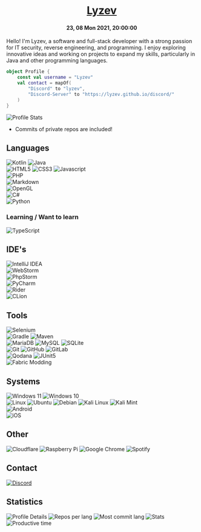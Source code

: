 <a href="https://lyzev.github.io/"><h1 align="center">Lyzev</h1></a>

<h4 align="center">23, 08 Mon 2021, 20:00:00</h4>

Hello! I'm Lyzev, a software and full-stack developer with a strong passion for IT security, reverse engineering, and programming. I enjoy exploring innovative ideas and working on projects to expand my skills, particularly in Java and other programming languages.

```kt
object Profile {
    const val username = "Lyzev"
    val contact = mapOf(
        "Discord" to "lyzev",
        "Discord-Server" to "https://lyzev.github.io/discord/"
    )
}
```

![Profile Stats](https://lyzev.github.io/Lyzev/profile-3d-contrib/profile-night-rainbow.svg)
* Commits of private repos are included!

## Languages
![Kotlin](https://img.shields.io/badge/kotlin-7F52FF.svg?style=for-the-badge&logo=kotlin&logoColor=white)
![Java](https://img.shields.io/badge/java-007396.svg?style=for-the-badge&logo=java&logoColor=white)  
![HTML5](https://img.shields.io/badge/html5-E34F26.svg?style=for-the-badge&logo=html5&logoColor=white)
![CSS3](https://img.shields.io/badge/css3-1572B6.svg?style=for-the-badge&logo=css3&logoColor=white)
![Javascript](https://img.shields.io/badge/javascript-323330.svg?style=for-the-badge&logo=javascript&logoColor=F7DF1E)  
![PHP](https://img.shields.io/badge/php-%23777BB4.svg?style=for-the-badge&logo=php&logoColor=white)  
![Markdown](https://img.shields.io/badge/markdown-000000.svg?style=for-the-badge&logo=markdown&logoColor=white)  
![OpenGL](https://img.shields.io/badge/OpenGL-%23FFFFFF.svg?style=for-the-badge&logo=opengl)  
![C#](https://img.shields.io/badge/c%20sharp-FFFFFF?style=for-the-badge&logo=csharp&logoColor=189F20)  
![Python](https://img.shields.io/badge/python-3670A0?style=for-the-badge&logo=python&logoColor=ffdd54)

### Learning / Want to learn
![TypeScript](https://img.shields.io/badge/typescript-%23FFFFFF.svg?style=for-the-badge&logo=typescript&logoColor=blue)

## IDE's
![IntelliJ IDEA](https://img.shields.io/badge/intellij_idea-000000?style=for-the-badge&logo=intellijidea&logoColor=black&labelColor=087CFA)  
![WebStorm](https://img.shields.io/badge/webstorm-000000?style=for-the-badge&logo=webstorm&logoColor=black&labelColor=07C3F2)  
![PhpStorm](https://img.shields.io/badge/phpstorm-000000?style=for-the-badge&logo=phpstorm&logoColor=black&labelColor=6B57FF)  
![PyCharm](https://img.shields.io/badge/pycharm-000000?style=for-the-badge&logo=pycharm&logoColor=black&labelColor=21D789)  
![Rider](https://img.shields.io/badge/rider-000000?style=for-the-badge&logo=rider&logoColor=black&labelColor=DD1265)  
![CLion](https://img.shields.io/badge/clion-000000?style=for-the-badge&logo=clion&logoColor=black&labelColor=21D789) 

## Tools
![Selenium](https://img.shields.io/badge/-selenium-%43B02A?style=for-the-badge&logo=selenium&logoColor=white)  
![Gradle](https://img.shields.io/badge/Gradle-02303A.svg?style=for-the-badge&logo=Gradle&logoColor=white)
![Maven](https://img.shields.io/badge/apache_maven-C71A36?style=for-the-badge&logo=apachemaven&logoColor=white)  
![MariaDB](https://img.shields.io/badge/mariadb-003545.svg?style=for-the-badge&logo=mariadb&logoColor=white)
![MySQL](https://img.shields.io/badge/mysql-%2300f.svg?style=for-the-badge&logo=mysql&logoColor=white)
![SQLite](https://img.shields.io/badge/sqlite-%2307405e.svg?style=for-the-badge&logo=sqlite&logoColor=white)  
![Git](https://img.shields.io/badge/git-%23F05033.svg?style=for-the-badge&logo=git&logoColor=white)
![GitHub](https://img.shields.io/badge/github-%23121011.svg?style=for-the-badge&logo=github&logoColor=white)
![GitLab](https://img.shields.io/badge/gitlab-%23181717.svg?style=for-the-badge&logo=gitlab&logoColor=white)  
![Qodana](https://img.shields.io/badge/qodana-000000?style=for-the-badge&logo=data%3Aimage%2Fpng%3Bbase64%2CiVBORw0KGgoAAAANSUhEUgAAAA4AAAAOCAIAAACQKrqGAAAAAXNSR0IArs4c6QAAAARnQU1BAACxjwv8YQUAAAAJcEhZcwAADsIAAA7CARUoSoAAAAEXSURBVChTlU%2BxioNAFDQasoLYGZLOE%2BxsbLUSa9NbBGz8Cxv%2FwA%2FwS%2FwCrbQQRNFS0UJJE4QDo%2Fc89zgCV3gDu8ybnTfMHhBiXq%2BJ2IPjEWFGEAzDYPYnNuvtdqvrelmWoihUVQWlaRoYh2HwfR9HgPV6vT6fT9M0KYpyHKdt29PpBFZN0wRBiKLI8zxsNQwDHoBzHCeKIoRJkrRZQbRtO45jICScqqoul4ssy%2Ff7PQzDcRyhDOjrM0nqug6t1mHr6rouOGAb7sfjcT6fITVJEthJ05TnefAcwDpNn8BghmZ5nrMsW5aloigIob7vsyyb5%2Fk3dQ%2FWrjvxDyvualkWFr4RBEHXdXj4AU79eAdN05v%2Bhr3fIogv8mp63CHuAcAAAAAASUVORK5CYII%3D&labelColor=9D4AD8)
![JUnit5](https://img.shields.io/badge/junit5-25A162.svg?style=for-the-badge&logo=junit5&logoColor=white)  
![Fabric Modding](https://img.shields.io/badge/fabric_modding-323330.svg?style=for-the-badge&logo=data%3Aimage%2Fpng%3Bbase64%2CiVBORw0KGgoAAAANSUhEUgAAAA0AAAANCAMAAABFNRROAAAAAXNSR0IArs4c6QAAAARnQU1BAACxjwv8YQUAAAAYUExURTg0KtvQtLyynMa8pYB6ba6mlJqSfgAAAIyBx68AAAAIdFJOU%2F%2F%2F%2F%2F%2F%2F%2F%2F8A3oO9WQAAAAlwSFlzAAAOwwAADsMBx2%2BoZAAAAEhJREFUGFc1zAESACEIAkDUK%2F%2F%2F40A8a8odKbTL9woxza8cbiJMB6LMmYcKCWisvirxUThCpHJcVyT0hlsc%2BJd7PBqRhrVn9wMIKgLxcAar7gAAAABJRU5ErkJggg%3D%3D&logoColor=white)

## Systems
![Windows 11](https://img.shields.io/badge/windows_11-0078D6.svg?style=for-the-badge&logo=windows&logoColor=white)
![Windows 10](https://img.shields.io/badge/windows_10-0078D6.svg?style=for-the-badge&logo=windows&logoColor=white)  
![Linux](https://img.shields.io/badge/linux-000000.svg?style=for-the-badge&logo=linux&logoColor=000000&labelColor=FCC624)
![Ubuntu](https://img.shields.io/badge/ubuntu-E95420.svg?style=for-the-badge&logo=ubuntu&logoColor=white)
![Debian](https://img.shields.io/badge/debian-A81D33.svg?style=for-the-badge&logo=debian&logoColor=white)
![Kali Linux](https://img.shields.io/badge/kali_linux-557C94.svg?style=for-the-badge&logo=kalilinux&logoColor=white)
![Kali Mint](https://img.shields.io/badge/linux_mint-87CF3E.svg?style=for-the-badge&logo=linuxmint&logoColor=white)  
![Android](https://img.shields.io/badge/android-3DDC84.svg?style=for-the-badge&logo=android&logoColor=white)  
![iOS](https://img.shields.io/badge/iOS-000000?style=for-the-badge&logo=ios&logoColor=white)  

## Other
![Cloudflare](https://img.shields.io/badge/cloudflare-F38020.svg?style=for-the-badge&logo=cloudflare&logoColor=white)
![Raspberry Pi](https://img.shields.io/badge/-RaspberryPi-C51A4A?style=for-the-badge&logo=Raspberry-Pi)
![Google Chrome](https://img.shields.io/badge/google_chrome-4285F4.svg?style=for-the-badge&logo=googlechrome&logoColor=white)
![Spotify](https://img.shields.io/badge/Spotify-1ED760?&style=for-the-badge&logo=spotify&logoColor=white)

## Contact
[![Discord](https://img.shields.io/badge/Join%20now!-%237289DA.svg?style=for-the-badge&logo=discord&logoColor=white)](https://lyzev.github.io/discord/ "lyzev.")  

## Statistics
![Profile Details](https://github-profile-summary-cards.vercel.app/api/cards/profile-details?username=Lyzev&theme=github_dark)
![Repos per lang](https://github-profile-summary-cards.vercel.app/api/cards/repos-per-language?username=Lyzev&theme=github_dark)
![Most commit lang](https://github-profile-summary-cards.vercel.app/api/cards/most-commit-language?username=Lyzev&theme=github_dark)
![Stats](https://github-profile-summary-cards.vercel.app/api/cards/stats?username=Lyzev&theme=github_dark)
![Productive time](https://github-profile-summary-cards.vercel.app/api/cards/productive-time?username=Lyzev&theme=github_dark)
